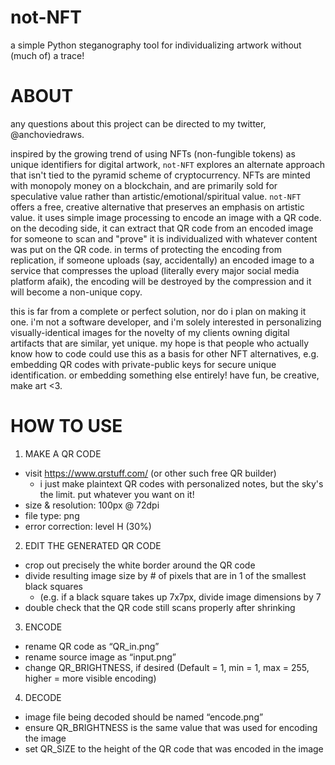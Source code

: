 # not-NFT
a simple Python steganography tool for individualizing artwork without (much of) a trace!

# ABOUT
any questions about this project can be directed to my twitter, @anchoviedraws.

inspired by the growing trend of using NFTs (non-fungible tokens) as unique identifiers for digital artwork, `not-NFT` explores an alternate approach that isn't tied to the pyramid scheme of cryptocurrency. NFTs are minted with monopoly money on a blockchain, and are primarily sold for speculative value rather than artistic/emotional/spiritual value. `not-NFT` offers a free, creative alternative that preserves an emphasis on artistic value. it uses simple image processing to encode an image with a QR code. on the decoding side, it can extract that QR code from an encoded image for someone to scan and "prove" it is individualized with whatever content was put on the QR code. in terms of protecting the encoding from replication, if someone uploads (say, accidentally) an encoded image to a service that compresses the upload (literally every major social media platform afaik), the encoding will be destroyed by the compression and it will become a non-unique copy.

this is far from a complete or perfect solution, nor do i plan on making it one. i'm not a software developer, and i'm solely interested in personalizing visually-identical images for the novelty of my clients owning digital artifacts that are similar, yet unique. my hope is that people who actually know how to code could use this as a basis for other NFT alternatives, e.g. embedding QR codes with private-public keys for secure unique identification. or embedding something else entirely! have fun, be creative, make art <3.

# HOW TO USE
1. MAKE A QR CODE
* visit https://www.qrstuff.com/ (or other such free QR builder)
  * i just make plaintext QR codes with personalized notes, but the sky's the limit. put whatever you want on it!
* size & resolution: 100px @ 72dpi
* file type: png
* error correction: level H (30%)

2. EDIT THE GENERATED QR CODE
* crop out precisely the white border around the QR code
* divide resulting image size by # of pixels that are in 1 of the smallest black squares
  * (e.g. if a black square takes up 7x7px, divide image dimensions by 7
* double check that the QR code still scans properly after shrinking

3. ENCODE
* rename QR code as “QR_in.png”
* rename source image as “input.png”
* change QR_BRIGHTNESS, if desired (Default = 1, min = 1, max = 255, higher = more visible encoding)

4. DECODE
* image file being decoded should be named “encode.png”
* ensure QR_BRIGHTNESS is the same value that was used for encoding the image
* set QR_SIZE to the height of the QR code that was encoded in the image
